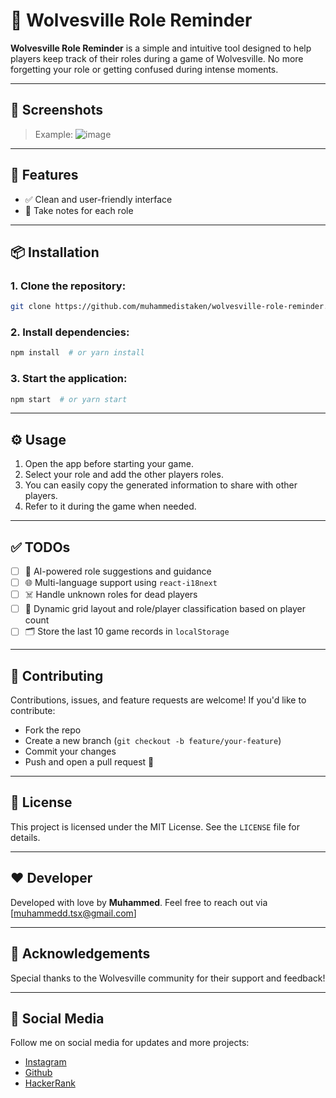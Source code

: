 # 🐺 Wolvesville Role Reminder

**Wolvesville Role Reminder** is a simple and intuitive tool designed to help players keep track of their roles during a game of Wolvesville. No more forgetting your role or getting confused during intense moments.

---

## 📸 Screenshots

> Example:
> ![image](https://github.com/user-attachments/assets/1ad237ea-5412-4d2c-83cd-943a19d0ecf1)


---

## 🚀 Features

* ✅ Clean and user-friendly interface
* 🧠 Take notes for each role

---

## 📦 Installation

### 1. Clone the repository:

```bash
git clone https://github.com/muhammedistaken/wolvesville-role-reminder.git
```

### 2. Install dependencies:

```bash
npm install  # or yarn install
```

### 3. Start the application:

```bash
npm start  # or yarn start
```

---

## ⚙️ Usage

1. Open the app before starting your game.
2. Select your role and add the other players roles.
3. You can easily copy the generated information to share with other players.
4. Refer to it during the game when needed.

---

## ✅ TODOs

* [ ] 🤖 AI-powered role suggestions and guidance
* [ ] 🌐 Multi-language support using `react-i18next`
* [ ] ☠️ Handle unknown roles for dead players
* [ ] 🧩 Dynamic grid layout and role/player classification based on player count
* [ ] 🗂️ Store the last 10 game records in `localStorage`

---

## 🤝 Contributing

Contributions, issues, and feature requests are welcome!
If you'd like to contribute:

* Fork the repo
* Create a new branch (`git checkout -b feature/your-feature`)
* Commit your changes
* Push and open a pull request 🎉

---

## 📜 License

This project is licensed under the MIT License. See the `LICENSE` file for details.

---

## ❤️ Developer

Developed with love by **Muhammed**.
Feel free to reach out via \[[muhammedd.tsx@gmail.com](mailto:muhammedd.tsx@gmail.com)]

---

## 🌟 Acknowledgements

Special thanks to the Wolvesville community for their support and feedback!

---

## 👾 Social Media

Follow me on social media for updates and more projects:
* [Instagram](https://instagram.com/muhammedd.tsx)
* [Github](https://github.com/muhammedistaken)
* [HackerRank](https://www.hackerrank.com/muhammedistaken)
